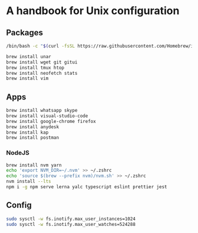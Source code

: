# A handbook for Unix configuration

## Packages

```bash
/bin/bash -c "$(curl -fsSL https://raw.githubusercontent.com/Homebrew/install/HEAD/install.sh)"
```

```bash
brew install unar
brew install wget git gitui
brew install tmux htop
brew install neofetch stats
brew install vim
```

## Apps

```bash
brew install whatsapp skype
brew install visual-studio-code
brew install google-chrome firefox
brew install anydesk
brew install kap
brew install postman
```

### NodeJS

```bash
brew install nvm yarn
echo 'export NVM_DIR=~/.nvm' >> ~/.zshrc
echo 'source $(brew --prefix nvm)/nvm.sh' >> ~/.zshrc
nvm install --lts
npm i -g npm serve lerna yalc typescript eslint prettier jest
```

## Config

```bash
sudo sysctl -w fs.inotify.max_user_instances=1024
sudo sysctl -w fs.inotify.max_user_watches=524288
```
